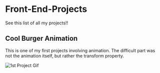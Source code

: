 # Front-End-Projects
See this list of all my projects!!


## Cool Burger Animation
This is one of my first projects involving animation. The difficult part was not the animation itself, but rather the transform property.

![1st Project Gif](https://media.giphy.com/media/FrWF55GPfu63u1L1rn/giphy.gif)
